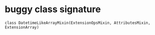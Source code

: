 # buggy class signature

```text
class DatetimeLikeArrayMixin(ExtensionOpsMixin, AttributesMixin, ExtensionArray)
```
